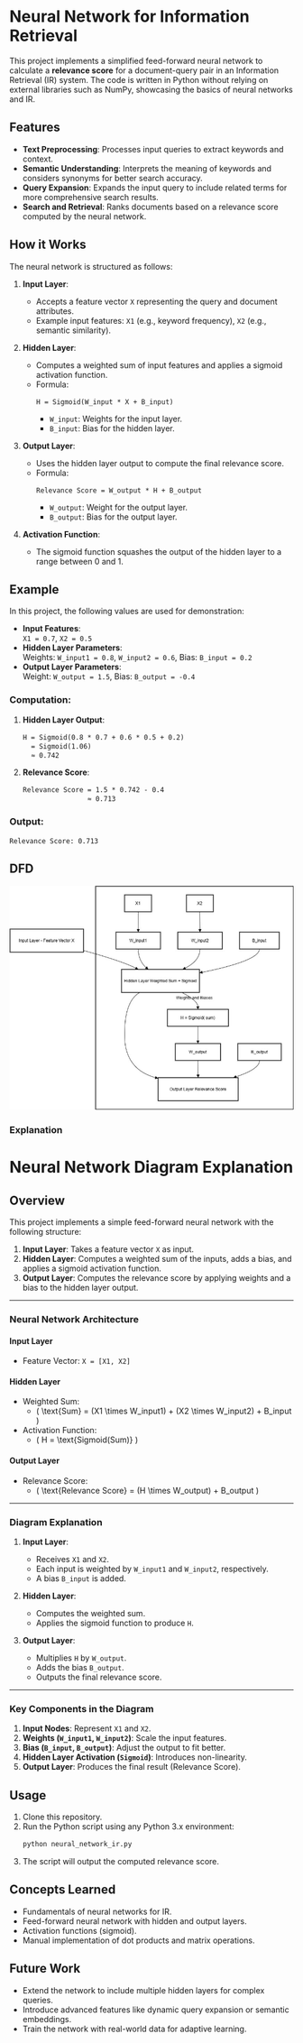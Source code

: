 # Neural Network for Information Retrieval

This project implements a simplified feed-forward neural network to calculate a **relevance score** for a document-query pair in an Information Retrieval (IR) system. The code is written in Python without relying on external libraries such as NumPy, showcasing the basics of neural networks and IR.

## Features

- **Text Preprocessing**: Processes input queries to extract keywords and context.
- **Semantic Understanding**: Interprets the meaning of keywords and considers synonyms for better search accuracy.
- **Query Expansion**: Expands the input query to include related terms for more comprehensive search results.
- **Search and Retrieval**: Ranks documents based on a relevance score computed by the neural network.

## How it Works

The neural network is structured as follows:

1. **Input Layer**:
   - Accepts a feature vector `X` representing the query and document attributes.
   - Example input features: `X1` (e.g., keyword frequency), `X2` (e.g., semantic similarity).

2. **Hidden Layer**:
   - Computes a weighted sum of input features and applies a sigmoid activation function.
   - Formula:  
     ```
     H = Sigmoid(W_input * X + B_input)
     ```
     - `W_input`: Weights for the input layer.
     - `B_input`: Bias for the hidden layer.

3. **Output Layer**:
   - Uses the hidden layer output to compute the final relevance score.
   - Formula:  
     ```
     Relevance Score = W_output * H + B_output
     ```
     - `W_output`: Weight for the output layer.
     - `B_output`: Bias for the output layer.

4. **Activation Function**:
   - The sigmoid function squashes the output of the hidden layer to a range between 0 and 1.

## Example

In this project, the following values are used for demonstration:

- **Input Features**:  
  `X1 = 0.7`, `X2 = 0.5`
- **Hidden Layer Parameters**:  
  Weights: `W_input1 = 0.8`, `W_input2 = 0.6`, Bias: `B_input = 0.2`
- **Output Layer Parameters**:  
  Weight: `W_output = 1.5`, Bias: `B_output = -0.4`

### Computation:

1. **Hidden Layer Output**:  
   ```
   H = Sigmoid(0.8 * 0.7 + 0.6 * 0.5 + 0.2)
     = Sigmoid(1.06)
     ≈ 0.742
   ```

2. **Relevance Score**:  
   ```
   Relevance Score = 1.5 * 0.742 - 0.4
                   ≈ 0.713
   ```

### Output:
```
Relevance Score: 0.713
```

## DFD
![dfd](./DFD.jpg)

### Explanation

# Neural Network Diagram Explanation

## Overview
This project implements a simple feed-forward neural network with the following structure:

1. **Input Layer**: Takes a feature vector `X` as input.
2. **Hidden Layer**: Computes a weighted sum of the inputs, adds a bias, and applies a sigmoid activation function.
3. **Output Layer**: Computes the relevance score by applying weights and a bias to the hidden layer output.

---

### Neural Network Architecture

#### **Input Layer**
- Feature Vector: `X = [X1, X2]`

#### **Hidden Layer**
- Weighted Sum:
  - \( \text{Sum} = (X1 \times W\_input1) + (X2 \times W\_input2) + B\_input \)
- Activation Function:
  - \( H = \text{Sigmoid(Sum)} \)

#### **Output Layer**
- Relevance Score:
  - \( \text{Relevance Score} = (H \times W\_output) + B\_output \)

---

### Diagram Explanation

1. **Input Layer**:
   - Receives `X1` and `X2`.
   - Each input is weighted by `W_input1` and `W_input2`, respectively.
   - A bias `B_input` is added.

2. **Hidden Layer**:
   - Computes the weighted sum.
   - Applies the sigmoid function to produce `H`.

3. **Output Layer**:
   - Multiplies `H` by `W_output`.
   - Adds the bias `B_output`.
   - Outputs the final relevance score.

---

### Key Components in the Diagram

1. **Input Nodes**: Represent `X1` and `X2`.
2. **Weights (`W_input1`, `W_input2`)**: Scale the input features.
3. **Bias (`B_input`, `B_output`)**: Adjust the output to fit better.
4. **Hidden Layer Activation (`Sigmoid`)**: Introduces non-linearity.
5. **Output Layer**: Produces the final result (Relevance Score).


## Usage

1. Clone this repository.
2. Run the Python script using any Python 3.x environment:
   ```bash
   python neural_network_ir.py
   ```
3. The script will output the computed relevance score.

## Concepts Learned

- Fundamentals of neural networks for IR.
- Feed-forward neural network with hidden and output layers.
- Activation functions (sigmoid).
- Manual implementation of dot products and matrix operations.

## Future Work

- Extend the network to include multiple hidden layers for complex queries.
- Introduce advanced features like dynamic query expansion or semantic embeddings.
- Train the network with real-world data for adaptive learning.
